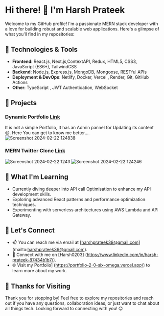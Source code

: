 # Hi there! 👋 I'm Harsh Prateek

Welcome to my GitHub profile! I'm a passionate MERN stack developer with a love for building robust and scalable web applications. Here's a glimpse of what you'll find in my repositories:

## 🔧 Technologies & Tools
- **Frontend**: React.js, Next.js,ContextAPI, Redux, HTML5, CSS3, JavaScript (ES6+), TailwindCSS
- **Backend**: Node.js, Express.js, MongoDB, Mongoose, RESTful APIs
- **Deployment & DevOps**:  Netlify, Docker, Vercel , Render, Git, GitHub Actions
- **Other**: TypeScript , JWT Authentication, WebSocket

## 🚀 Projects

### Dynamic Portfolio [Link](https://portfolio-2-0-six-omega.vercel.app/)
It is not a simple Portfolio, It has an Admin pannel for Updating its content 😌.
Here You can get to know me better....
![Screenshot 2024-02-22 124838](https://github.com/harshprateek39/harshprateek39/assets/73929769/a4676edb-08b4-4391-a98d-4fce9be5ad9e)


### MERN Twitter Clone [Link](https://twittter-frontend.vercel.app/)
![Screenshot 2024-02-22 1243](https://github.com/harshprateek39/harshprateek39/assets/73929769/f90e5533-a56b-4df3-87dd-d96b17edf751)
![Screenshot 2024-02-22 124246](https://github.com/harshprateek39/harshprateek39/assets/73929769/502087b8-223e-40e9-a4e6-de3fc999e197)

## 🌱 What I'm Learning
- Currently diving deeper into API call Optimisation to enhance my API development skills.
- Exploring advanced React patterns and performance optimization techniques.
- Experimenting with serverless architectures using AWS Lambda and API Gateway.

## 💬 Let's Connect
- 📫 You can reach me via email at [harshprateek39@gmail.com] (mailto:harshprateek39@gmail.com).
- 💼 Connect with me on [Harsh0203] (https://www.linkedin.com/in/harsh-prateek-87434b1b7/).
- 🌐 Visit my Portfolio] (https://portfolio-2-0-six-omega.vercel.app/) to learn more about my work.

## 🙏 Thanks for Visiting
Thank you for stopping by! Feel free to explore my repositories and reach out if you have any questions, collaboration ideas, or just want to chat about all things tech. Looking forward to connecting with you! 😊

